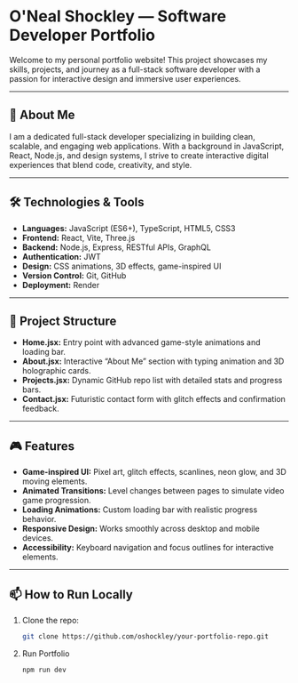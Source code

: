 # O'Neal Shockley — Software Developer Portfolio

Welcome to my personal portfolio website! This project showcases my skills, projects, and journey as a full-stack software developer with a passion for interactive design and immersive user experiences.

---

## 🚀 About Me

I am a dedicated full-stack developer specializing in building clean, scalable, and engaging web applications. With a background in JavaScript, React, Node.js, and design systems, I strive to create interactive digital experiences that blend code, creativity, and style.

---

## 🛠️ Technologies & Tools

- **Languages:** JavaScript (ES6+), TypeScript, HTML5, CSS3
- **Frontend:** React, Vite, Three.js
- **Backend:** Node.js, Express, RESTful APIs, GraphQL
- **Authentication:** JWT
- **Design:** CSS animations, 3D effects, game-inspired UI
- **Version Control:** Git, GitHub
- **Deployment:** Render

---

## 📂 Project Structure

- **Home.jsx:** Entry point with advanced game-style animations and loading bar.
- **About.jsx:** Interactive “About Me” section with typing animation and 3D holographic cards.
- **Projects.jsx:** Dynamic GitHub repo list with detailed stats and progress bars.
- **Contact.jsx:** Futuristic contact form with glitch effects and confirmation feedback.

---

## 🎮 Features

- **Game-inspired UI:** Pixel art, glitch effects, scanlines, neon glow, and 3D moving elements.
- **Animated Transitions:** Level changes between pages to simulate video game progression.
- **Loading Animations:** Custom loading bar with realistic progress behavior.
- **Responsive Design:** Works smoothly across desktop and mobile devices.
- **Accessibility:** Keyboard navigation and focus outlines for interactive elements.

---

## 📫 How to Run Locally

1. Clone the repo:
   ```bash
   git clone https://github.com/oshockley/your-portfolio-repo.git
2. Run Portfolio
   ```bash
   npm run dev
